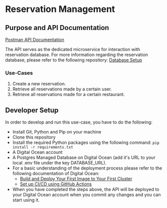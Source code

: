 # Reservation Management

## Purpose and API Documentation

[Postman API Documentation](https://documenter.getpostman.com/view/26454602/2sAYQWKZR6)

The API serves as the dedicated microservice for interaction with reservation database. For more information regarding the reservation database, please refer to the following repository: [Database Setup](https://github.com/RSO-team2/database_setup)

### Use-Cases

1. Create a new reservation.
2. Retrieve all reservations made by a certain user.
3. Retrieve all reservations made for a certain restaurant. 

## Developer Setup

In order to develop and run this use-case, you have to do the following:
- Install Git, Python and Pip on your machine
- Clone this repository
- Install the required Python packages using the following command: `pip install -r requirements.txt`
- A Digital Ocean account
- A Postgres Managed Database on Digital Ocean (add it's URL to your local .env file under the key DATABASE_URL).
- For a basic understanding of the deployment process please refer to the following documentation of Digital Ocean:
    - [Build and Deploy Your First Image to Your First Cluster](https://docs.digitalocean.com/products/kubernetes/getting-started/deploy-image-to-cluster/)
    - [Set up CI/CD using GitHub Actions](https://docs.digitalocean.com/products/container-registry/how-to/enable-push-to-deploy/)
- When you have completed the steps above, the API will be deployed to your Digital Ocean account when you commit any changes and you can start using it.

